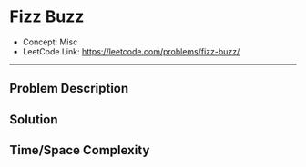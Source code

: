 # Fizz Buzz

- Concept: Misc
- LeetCode Link: https://leetcode.com/problems/fizz-buzz/

---

## Problem Description

## Solution

## Time/Space Complexity

